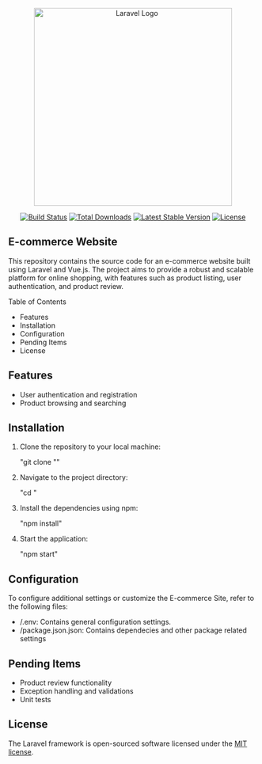 <p align="center"><a href="https://laravel.com" target="_blank"><img src="https://raw.githubusercontent.com/laravel/art/master/logo-lockup/5%20SVG/2%20CMYK/1%20Full%20Color/laravel-logolockup-cmyk-red.svg" width="400" alt="Laravel Logo"></a></p>

<p align="center">
<a href="https://github.com/laravel/framework/actions"><img src="https://github.com/laravel/framework/workflows/tests/badge.svg" alt="Build Status"></a>
<a href="https://packagist.org/packages/laravel/framework"><img src="https://img.shields.io/packagist/dt/laravel/framework" alt="Total Downloads"></a>
<a href="https://packagist.org/packages/laravel/framework"><img src="https://img.shields.io/packagist/v/laravel/framework" alt="Latest Stable Version"></a>
<a href="https://packagist.org/packages/laravel/framework"><img src="https://img.shields.io/packagist/l/laravel/framework" alt="License"></a>
</p>

## E-commerce Website

This repository contains the source code for an e-commerce website built using Laravel and Vue.js. The project aims to provide a robust and scalable platform for online shopping, with features such as product listing, user authentication, and product review.

Table of Contents
 - Features
 - Installation
 - Configuration
 - Pending Items
 - License

## Features
 - User authentication and registration
 - Product browsing and searching

## Installation
1. Clone the repository to your local machine:

    "git clone <repository-url>""

2. Navigate to the project directory:

    "cd <folder-name>"

3. Install the dependencies using npm:

    "npm install"

4. Start the application:

    "npm start"

## Configuration
To configure additional settings or customize the E-commerce Site, refer to the following files:
 - /.env: Contains general configuration settings.
 - /package.json.json: Contains dependecies and other package related settings

## Pending Items
  - Product review functionality
  - Exception handling and validations
  - Unit tests

## License

The Laravel framework is open-sourced software licensed under the [MIT license](https://opensource.org/licenses/MIT).
